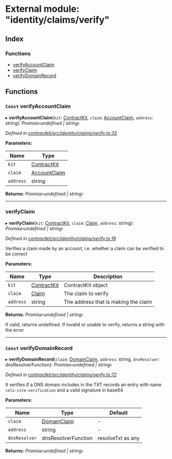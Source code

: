 # External module: "identity/claims/verify"

## Index

### Functions

* [verifyAccountClaim](_identity_claims_verify_.md#const-verifyaccountclaim)
* [verifyClaim](_identity_claims_verify_.md#verifyclaim)
* [verifyDomainRecord](_identity_claims_verify_.md#const-verifydomainrecord)

## Functions

### `Const` verifyAccountClaim

▸ **verifyAccountClaim**(`kit`: [ContractKit](../classes/_kit_.contractkit.md), `claim`: [AccountClaim](_identity_claims_account_.md#accountclaim), `address`: string): *Promise‹undefined | string›*

*Defined in [contractkit/src/identity/claims/verify.ts:33](https://github.com/celo-org/celo-monorepo/blob/master/packages/contractkit/src/identity/claims/verify.ts#L33)*

**Parameters:**

Name | Type |
------ | ------ |
`kit` | [ContractKit](../classes/_kit_.contractkit.md) |
`claim` | [AccountClaim](_identity_claims_account_.md#accountclaim) |
`address` | string |

**Returns:** *Promise‹undefined | string›*

___

###  verifyClaim

▸ **verifyClaim**(`kit`: [ContractKit](../classes/_kit_.contractkit.md), `claim`: [Claim](_identity_claims_claim_.md#claim), `address`: string): *Promise‹undefined | string›*

*Defined in [contractkit/src/identity/claims/verify.ts:19](https://github.com/celo-org/celo-monorepo/blob/master/packages/contractkit/src/identity/claims/verify.ts#L19)*

Verifies a claim made by an account, i.e. whether a claim can be verified to be correct

**Parameters:**

Name | Type | Description |
------ | ------ | ------ |
`kit` | [ContractKit](../classes/_kit_.contractkit.md) | ContractKit object |
`claim` | [Claim](_identity_claims_claim_.md#claim) | The claim to verify |
`address` | string | The address that is making the claim |

**Returns:** *Promise‹undefined | string›*

If valid, returns undefined. If invalid or unable to verify, returns a string with the error

___

### `Const` verifyDomainRecord

▸ **verifyDomainRecord**(`claim`: [DomainClaim](_identity_claims_claim_.md#domainclaim), `address`: string, `dnsResolver`: dnsResolverFunction): *Promise‹undefined | string›*

*Defined in [contractkit/src/identity/claims/verify.ts:72](https://github.com/celo-org/celo-monorepo/blob/master/packages/contractkit/src/identity/claims/verify.ts#L72)*

It verifies if a DNS domain includes in the TXT records an entry with name
`celo-site-verification` and a valid signature in base64

**Parameters:**

Name | Type | Default |
------ | ------ | ------ |
`claim` | [DomainClaim](_identity_claims_claim_.md#domainclaim) | - |
`address` | string | - |
`dnsResolver` | dnsResolverFunction | resolveTxt as any |

**Returns:** *Promise‹undefined | string›*

